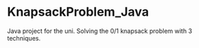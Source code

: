 # KnapsackProblem_Java
Java project for the uni. Solving the 0/1 knapsack problem with 3 techniques.
